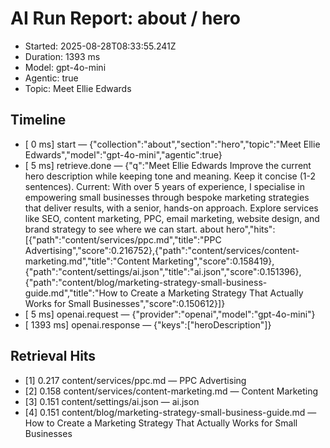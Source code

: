 # AI Run Report: about / hero

- Started: 2025-08-28T08:33:55.241Z
- Duration: 1393 ms
- Model: gpt-4o-mini
- Agentic: true
- Topic: Meet Ellie Edwards

## Timeline
- [    0 ms] start — {"collection":"about","section":"hero","topic":"Meet Ellie Edwards","model":"gpt-4o-mini","agentic":true}
- [    5 ms] retrieve.done — {"q":"Meet Ellie Edwards Improve the current hero description while keeping tone and meaning. Keep it concise (1-2 sentences). Current: With over 5 years of experience, I specialise in empowering small businesses through bespoke marketing strategies that deliver results, with a senior, hands-on approach. Explore services like SEO, content marketing, PPC, email marketing, website design, and brand strategy to see where we can start. about hero","hits":[{"path":"content/services/ppc.md","title":"PPC Advertising","score":0.216752},{"path":"content/services/content-marketing.md","title":"Content Marketing","score":0.158419},{"path":"content/settings/ai.json","title":"ai.json","score":0.151396},{"path":"content/blog/marketing-strategy-small-business-guide.md","title":"How to Create a Marketing Strategy That Actually Works for Small Businesses","score":0.150612}]}
- [    5 ms] openai.request — {"provider":"openai","model":"gpt-4o-mini"}
- [ 1393 ms] openai.response — {"keys":["heroDescription"]}

## Retrieval Hits
- [1] 0.217 content/services/ppc.md — PPC Advertising
- [2] 0.158 content/services/content-marketing.md — Content Marketing
- [3] 0.151 content/settings/ai.json — ai.json
- [4] 0.151 content/blog/marketing-strategy-small-business-guide.md — How to Create a Marketing Strategy That Actually Works for Small Businesses
